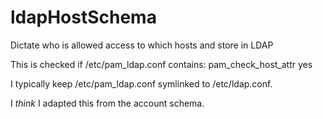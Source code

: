 ldapHostSchema
==============

Dictate who is allowed access to which hosts and store in LDAP

This is checked if /etc/pam_ldap.conf contains:
pam_check_host_attr yes

I typically keep /etc/pam_ldap.conf symlinked to /etc/ldap.conf.

I *think* I adapted this from the account schema.
